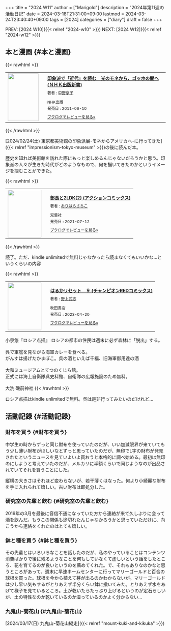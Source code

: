+++
title = "2024 W11"
author = ["Marigold"]
description = "2024年第11週の活動日記"
date = 2024-03-18T21:31:00+09:00
lastmod = 2024-03-24T23:40:40+09:00
tags = [2024]
categories = ["diary"]
draft = false
+++

PREV: [2024 W10]({{< relref "2024-w10" >}})
NEXT: [2024 W12]({{< relref "2024-w12" >}})


## 本と漫画 {#本と漫画}

{{< rawhtml >}}
<div class="booklog_html"><table><tr><td class="booklog_html_image"><a href="https://www.amazon.co.jp/dp/B0178FVSVE?tag=booklogjp-default-22&linkCode=ogi&th=1&psc=1" target="_blank"><img src="https://m.media-amazon.com/images/I/61ImGLW2DML._SL160_.jpg" width="96" height="150" style="border:0;border-radius:0;" /></a></td><td class="booklog_html_info" style="padding-left:20px;"><div class="booklog_html_title" style="margin-bottom:10px;font-size:14px;font-weight:bold;"><a href="https://www.amazon.co.jp/dp/B0178FVSVE?tag=booklogjp-default-22&linkCode=ogi&th=1&psc=1" target="_blank">印象派で「近代」を読む　光のモネから、ゴッホの闇へ (ＮＨＫ出版新書)</a></div><div style="margin-bottom:10px;"><div class="booklog_html_author" style="margin-bottom:15px;font-size:12px;;line-height:1.2em">著者 : <a href="https://booklog.jp/author/%E4%B8%AD%E9%87%8E%E4%BA%AC%E5%AD%90" target="_blank">中野京子</a></div><div class="booklog_html_manufacturer" style="margin-bottom:5px;font-size:12px;;line-height:1.2em">NHK出版</div><div class="booklog_html_release" style="font-size:12px;;line-height:1.2em">発売日 : 2011-06-10</div></div><div class="booklog_html_link_amazon"><a href="https://booklog.jp/item/1/B0178FVSVE" style="font-size:12px;" target="_blank">ブクログでレビューを見る»</a></div></td></tr></table></div>
{{< /rawhtml >}}

[2024/02/24(土) 東京都美術館の印象派展-モネからアメリカへ-に行ってきた]({{< relref "impressionism-tokyo-museum" >}})の後に読んだ本。

歴史を知れば美術館を訪れた際にもっと楽しめるんじゃないだろうかと思う。印象派の人々が生きた時代がどのようなもので、何を描いてきたのかというイメージを掴むことができた。

{{< rawhtml >}}
<div class="booklog_html"><table><tr><td class="booklog_html_image"><a href="https://www.amazon.co.jp/dp/4575945919?tag=booklogjp-default-22&linkCode=ogi&th=1&psc=1" target="_blank"><img src="https://m.media-amazon.com/images/I/51YCKQ-mo4S._SL160_.jpg" width="105" height="150" style="border:0;border-radius:0;" /></a></td><td class="booklog_html_info" style="padding-left:20px;"><div class="booklog_html_title" style="margin-bottom:10px;font-size:14px;font-weight:bold;"><a href="https://www.amazon.co.jp/dp/4575945919?tag=booklogjp-default-22&linkCode=ogi&th=1&psc=1" target="_blank">部長と2LDK(2) (アクションコミックス)</a></div><div style="margin-bottom:10px;"><div class="booklog_html_author" style="margin-bottom:15px;font-size:12px;;line-height:1.2em">著者 : <a href="https://booklog.jp/author/%E3%81%8A%E3%82%8A%E3%81%AF%E3%82%89%E3%81%95%E3%81%A1%E3%81%93" target="_blank">おりはらさちこ</a></div><div class="booklog_html_manufacturer" style="margin-bottom:5px;font-size:12px;;line-height:1.2em">双葉社</div><div class="booklog_html_release" style="font-size:12px;;line-height:1.2em">発売日 : 2021-07-12</div></div><div class="booklog_html_link_amazon"><a href="https://booklog.jp/item/1/4575945919" style="font-size:12px;" target="_blank">ブクログでレビューを見る»</a></div></td></tr></table></div>
{{< /rawhtml >}}

読了。ただ、kindle unlimitedで無料じゃなかったら読まなくてもいいかな...というくらいの内容

{{< rawhtml >}}
<div class="booklog_html"><table><tr><td class="booklog_html_image"><a href="https://www.amazon.co.jp/dp/B0BXL43SVX?tag=booklogjp-default-22&linkCode=ogi&th=1&psc=1" target="_blank"><img src="https://m.media-amazon.com/images/I/51hZWJxC6tL._SL160_.jpg" width="105" height="150" style="border:0;border-radius:0;" /></a></td><td class="booklog_html_info" style="padding-left:20px;"><div class="booklog_html_title" style="margin-bottom:10px;font-size:14px;font-weight:bold;"><a href="https://www.amazon.co.jp/dp/B0BXL43SVX?tag=booklogjp-default-22&linkCode=ogi&th=1&psc=1" target="_blank">はるかリセット　９ (チャンピオンREDコミックス)</a></div><div style="margin-bottom:10px;"><div class="booklog_html_author" style="margin-bottom:15px;font-size:12px;;line-height:1.2em">著者 : <a href="https://booklog.jp/author/%E9%87%8E%E4%B8%8A%E6%AD%A6%E5%BF%97" target="_blank">野上武志</a></div><div class="booklog_html_manufacturer" style="margin-bottom:5px;font-size:12px;;line-height:1.2em">秋田書店</div><div class="booklog_html_release" style="font-size:12px;;line-height:1.2em">発売日 : 2023-04-20</div></div><div class="booklog_html_link_amazon"><a href="https://booklog.jp/item/1/B0BXL43SVX" style="font-size:12px;" target="_blank">ブクログでレビューを見る»</a></div></td></tr></table></div><div">小泉悠『ロシア点描』 ロシアの都市の住民は週末に必ず森林に「脱出」する。<br /><br />呉で軍艦を見ながら海軍カレーを食べる。<br />がんすは揚げたかまぼこ。呉の酒といえば千福、旧海軍御用達の酒<br /><br />大和ミュージアムとてつのくじら館。<br />正式には海上自衛隊呉史料館、自衛隊の広報施設のため無料。<br /><br />大洗 磯前神社</div>
{{< /rawhtml >}}

ロシア点描はkindle unlimitedで無料。呉は是非行ってみたいのだけれど...


## 活動記録 {#活動記録}


### 財布を買う {#財布を買う}

中学生の時からずっと同じ財布を使っていたのだが、いい加減限界が来ていてもう少し薄い財布がほしいなとずっと思っていたのだが、無印でL字の財布が発売されたというニュースを見ていよいよ買おうと本格的に調べ始める。最初は無印のにしようと考えていたのだが、メルカリに半額くらいで同じようなのが出品されていてそれを買うことにした。

縦横の大きさはそれほど変わらないが、若干薄くはなった。何より小綺麗な財布を手に入れられて嬉しい。古い財布は即処分した。


### 研究室の先輩と飲む {#研究室の先輩と飲む}

2019年の3月を最後に音信不通になっていた方から連絡が来て久しぶりに会って酒を飲んだ。もうこの関係も途切れたんじゃなかろうかと思っていただけに、向こうから連絡をくれたのはとても嬉しい。


### 鉢と種を買う {#鉢と種を買う}

その先輩とはいろいろなことを話したのだが、私のやっていることはコンテンツ消費ばかりで後に残るようなことを何もしていなくて虚しいという話をしたところ、花を育てるのが良いというのを薦めてくれた。で、それもありなのかなと思うところがあって、週末に早速ホームセンターに行ってマリーゴールドと百合の球根を買った。球根を今から植えて芽が出るのかわからないが。マリーゴールドは少し早い気もするがとりあえず半分くらい鉢に撒いてみた。とりあえず水をあげて様子を見ているところ。土が乾いたらたっぷり上げるというのが定石らしいが、土の特性なのか乾いているのか湿っているのかよく分からない...


### 九鬼山-菊花山 {#九鬼山-菊花山}

[2024/03/17(日) 九鬼山-菊花山縦走]({{< relref "mount-kuki-and-kikuka" >}})
